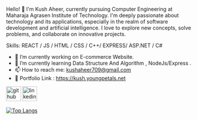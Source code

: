 Hello! 👋 I'm Kush Aheer, currently pursuing Computer Engineering at Maharaja Agrasen Institute of Technology. I'm deeply passionate about technology and its applications, especially in the realm of software development and artificial intelligence. I love to explore new concepts, solve problems, and collaborate on innovative projects.

Skills: REACT / JS / HTML / CSS / C++/ EXPRESS/ ASP.NET / C#

- 🔭 I’m currently working on E-commerce Website.
- 🌱 I’m currently learning Data Structure And Algorithm , NodeJs/Express .
- 📫 How to reach me: kushaheer709@gmail.com 
- 🔭 Portfolio Link : https://kush.youngpetals.net

[<img src='https://cdn.jsdelivr.net/npm/simple-icons@3.0.1/icons/github.svg' alt='github' height='40'>](https://github.com/kushAheer)   [<img src='https://cdn.jsdelivr.net/npm/simple-icons@3.0.1/icons/linkedin.svg' alt='linkedin' height='40'>](https://www.linkedin.com/in/https://www.linkedin.com/in/kush-aheer-893373291//)

[![Top Langs](https://github-readme-stats.vercel.app/api/top-langs/?username=kushAheer)](https://github.com/anuraghazra/github-readme-stats)

